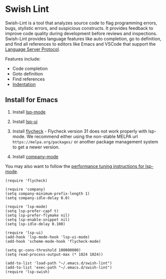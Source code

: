 # Swish Lint

Swish-Lint is a tool that analyzes source code to flag programming
errors, bugs, stylistic errors, and suspicious constructs.  It
provides feedback to improve code quality during development before
reviews and inspections.  Swish-Lint provides language features like
auto completion, go to definition, and find all references to editors
like Emacs and VSCode that support the [Language Server
Protocol](https://microsoft.github.io/language-server-protocol/).

Features include:

- Code completion
- Goto definition
- Find references
- [Indentation](indentation.md)

## Install for Emacs

1. Install [lsp-mode](https://emacs-lsp.github.io/lsp-mode/)

1. Install [lsp-ui](https://emacs-lsp.github.io/lsp-ui/)

1. Install [flycheck](https://www.flycheck.org/) - Flycheck version 31
does not work properly with lsp-mode. We recommend either using the
non-stable MELPA url `https://melpa.org/packages/` or another package
management system to get a newer version.

1. Install [company-mode](http://company-mode.github.io/)

You may also want to follow the [performance tuning instructions for
lsp-mode](https://emacs-lsp.github.io/lsp-mode/page/performance/).

```
(require 'flycheck)

(require 'company)
(setq company-minimum-prefix-length 1)
(setq company-idle-delay 0.0)

(require 'lsp-mode)
(setq lsp-prefer-capf t)
(setq lsp-prefer-flymake nil)
(setq lsp-enable-snippet nil)
(setq lsp-idle-delay 0.100)

(require 'lsp-ui)
(add-hook 'lsp-mode-hook 'lsp-ui-mode)
(add-hook 'scheme-mode-hook 'flycheck-mode)

(setq gc-cons-threshold 100000000)
(setq read-process-output-max (* 1024 1024))

(add-to-list 'load-path "~/.emacs.d/swish-lint")
(add-to-list 'exec-path "~/.emacs.d/swish-lint")
(require 'lsp-swish)
```
